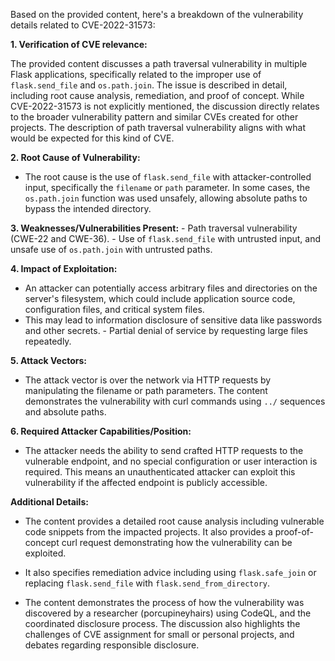 Based on the provided content, here's a breakdown of the vulnerability details related to CVE-2022-31573:

**1. Verification of CVE relevance:**

The provided content discusses a path traversal vulnerability in multiple Flask applications, specifically related to the improper use of `flask.send_file` and `os.path.join`. The issue is described in detail, including root cause analysis, remediation, and proof of concept. While CVE-2022-31573 is not explicitly mentioned, the discussion directly relates to the broader vulnerability pattern and similar CVEs created for other projects. The description of path traversal vulnerability aligns with what would be expected for this kind of CVE.

**2. Root Cause of Vulnerability:**
   - The root cause is the use of `flask.send_file` with attacker-controlled input, specifically the `filename` or `path` parameter. In some cases, the `os.path.join` function was used unsafely, allowing absolute paths to bypass the intended directory.

**3. Weaknesses/Vulnerabilities Present:**
    - Path traversal vulnerability (CWE-22 and CWE-36).
    - Use of `flask.send_file` with untrusted input, and unsafe use of `os.path.join` with untrusted paths.

**4. Impact of Exploitation:**
   - An attacker can potentially access arbitrary files and directories on the server's filesystem, which could include application source code, configuration files, and critical system files.
   - This may lead to information disclosure of sensitive data like passwords and other secrets.
    - Partial denial of service by requesting large files repeatedly.

**5. Attack Vectors:**
   - The attack vector is over the network via HTTP requests by manipulating the filename or path parameters. The content demonstrates the vulnerability with curl commands using `../` sequences and absolute paths.

**6. Required Attacker Capabilities/Position:**
   - The attacker needs the ability to send crafted HTTP requests to the vulnerable endpoint, and no special configuration or user interaction is required. This means an unauthenticated attacker can exploit this vulnerability if the affected endpoint is publicly accessible.

**Additional Details:**
 - The content provides a detailed root cause analysis including vulnerable code snippets from the impacted projects. It also provides a proof-of-concept curl request demonstrating how the vulnerability can be exploited.

 - It also specifies remediation advice including using `flask.safe_join` or replacing `flask.send_file` with `flask.send_from_directory`.
- The content demonstrates the process of how the vulnerability was discovered by a researcher (porcupineyhairs) using CodeQL, and the coordinated disclosure process. The discussion also highlights the challenges of CVE assignment for small or personal projects, and debates regarding responsible disclosure.